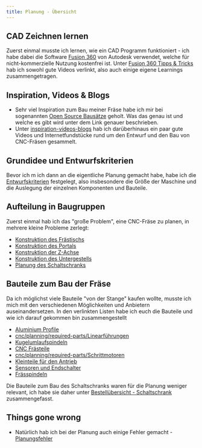```yaml
---
title: Planung - Übersicht
---
```


## CAD Zeichnen lernen

Zuerst einmal musste ich lernen, wie ein CAD Programm funktioniert - ich habe dabei die Software [Fusion 360](https://www.autodesk.com/products/fusion-360/overview) von Autodesk verwendet, welche für nicht-kommerzielle Nutzung kostenfrei ist. Unter [Fusion 360 Tipps & Tricks](fusion-360-tips.md) hab ich sowohl gute Videos verlinkt, also auch einige eigene Learnings zusammengetragen.

## Inspiration, Videos & Blogs

* Sehr viel Inspiration zum Bau meiner Fräse habe ich mir bei sogenannten [Open Source Bausätze](../considerations/Open%20Source%20Baus%C3%A4tze.md) geholt. Was das genau ist und welche es gibt wird unter dem Link genauer beschrieben.
* Unter [inspiration-videos-blogs](inspiration/inspiration-videos-blogs.md) hab ich darüberhinaus ein paar gute Videos und Internetfundstücke rund um den Entwurf und den Bau von CNC-Fräsen gesammelt.

## Grundidee und Entwurfskriterien

Bevor ich m ich dann an die eigentliche Planung gemacht habe, habe ich die [Entwurfskriterien](Grundgedanken%20zur%20Konstruktion%20der%20CNC%20Fr%C3%A4se.md) festgelegt, also insbesondere die Größe der Maschine und die Auslegung der einzelnen Komponenten und Bauteile.

## Aufteilung in Baugruppen

Zuerst einmal hab ich das "große Problem", eine CNC-Fräse zu planen, in mehrere kleine Probleme zerlegt:

* [Konstruktion des Frästischs](konstruktion-fraesstisch.md)
* [Konstruktion des Portals](konstruktion-portal.md)
* [Konstruktion der Z-Achse](konstruktion-z-achse.md)
* [Konstruktion des Untergestells](konstruktion-untergestell.md)
* [Planung des Schaltschranks](Planung%20des%20Schaltschranks.md)

## Bauteile zum Bau der Fräse

Da ich möglichst viele Bauteile "von der Stange" kaufen wollte, musste ich mich mit den verschiedenen Möglichkeiten und Anbietern auseinandersetzen. In den verlinkten Listen habe ich euch die Bauteile und wie ich darauf gekommen bin zusammengestellt

* [Aluminium Profile](required-parts/Aluminium%20Profile.md)
* [cnc/planning/required-parts/Linearführungen](required-parts/Linearf%C3%BChrungen.md)
* [Kugelumlaufspindeln](required-parts/Kugelumlaufspindeln.md)
* [CNC Frästeile](required-parts/CNC%20Fr%C3%A4steile.md)
* [cnc/planning/required-parts/Schrittmotoren](required-parts/Schrittmotoren.md)
* [Kleinteile für den Antrieb](required-parts/kleinteile-antrieb.md)
* [Sensoren und Endschalter](required-parts/sensoren.md)
* [Frässpindeln](required-parts/Fr%C3%A4sspindeln.md)

Die Bauteile zum Bau des Schaltschranks waren für die Planung weniger relevant, ich habe sie daher unter [Bestellübersicht - Schaltschrank](../building/parts-lists/Bestell%C3%BCbersicht%20-%20Schaltschrank.md) zusammengefasst.

## Things gone wrong

* Natürlich hab ich bei der Planung auch einige Fehler gemacht - [Planungsfehler](Planungsfehler.md)

